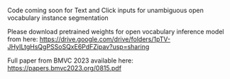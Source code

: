 Code coming soon for Text and Click inputs for unambiguous open vocabulary instance segmentation

Please download pretrained weights for open vocabulary inference model from here:
https://drive.google.com/drive/folders/1pTV-JHyILtgHsQgPSSoSQxE6PdFZipav?usp=sharing

Full paper from BMVC 2023 available here: https://papers.bmvc2023.org/0815.pdf
